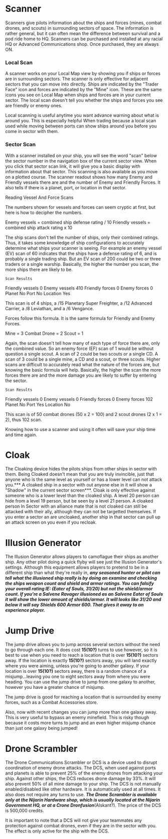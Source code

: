 <!-- TITLE: Technologies -->
<!-- SUBTITLE: A quick summary of Technologies -->

# **Scanner**

Scanners give pilots information about the ships and forces (mines, combat drones, and scouts) in surrounding sectors of space. The information is rather general, but it can often mean the difference between survival and a pod ride home to HQ. Scanners can be purchased and installed at any racial HQ or Advanced Communications shop. Once purchased, they are always ON.

### Local Scan

A scanner works on your Local Map view by showing you if ships or forces are in surrounding sectors. The scanner is only effective for adjacent sectors that you can move into directly. Ships are indicated by the "Trader Face" icon and forces are indicated by the "Mine" icon. These are the same icons you see on Local Map when ships and forces are in your current sector. The local scan doesn't tell you whether the ships and forces you see are friendly or enemy ones.

Local scanning is useful anytime you want advance warning about what is around you. This is especially helpful When trading because a local scan used while moving between ports can show ships around you before you come in sector with them.

### Sector Scan

With a scanner installed on your ship, you will see the word "scan" below the sector number in the navigation box of the current sector view. When you click that sector scan link, it will give you a basic display with information about that sector. This scanning is also available as you move on a plotted course. The scanner readout shows how many Enemy and Friendly vessels there are and the number of Enemy and Friendly Forces. It also tells if there is a planet, port, or location in that sector.

Reading Vessel And Force Scans

The numbers shown for vessels and forces can seem cryptic at first, but here is how to decipher the numbers.

Enemy vessels = combined ship defense rating / 10 Friendly vessels = combined ship attack rating x 10

The ship scans don't tell the number of ships, only their combined ratings. Thus, it takes some knowledge of ship configurations to accurately determine what ships your scanner is seeing. For example an enemy vessel (EV) scan of 60 indicates that the ships have a defense rating of 6, and is probably a single trading ship. But an EV scan of 200 could be two or three traders or a single warship. Basically, the higher the number you scan, the more ships there are likely to be.
	
	Scan Results

Friendly vessels	0 Enemy vessels	410 Friendly forces	0 Enemy forces	0 Planet	No Port	No Location	Yes

This scan is of 4 ships, a /15 Planetary Super Freighter, a /12 Advanced Carrier, a /8 Leviathan, and a /6 Vengance.

Forces follow this formula. It is the same formula for Friendly and Enemy Forces.

Mine = 3 Combat Drone = 2 Scout = 1

Again, the scan doesn't tell how many of each type of force there are, only the combined value. So an enemy force (EF) scan of 1 would be without question a single scout. A scan of 2 could be two scouts or a single CD. A scan of 3 could be a single mine, a CD and a scout, or three scouts. Higher scans are difficult to accurately read what the nature of the forces are, but knowing the basic formula will help. Basically, the higher the scan the more forces there are and the more damage you are likely to suffer by entering the sector.
	
	Scan Results

Friendly vessels	0 Enemy vessels	0 Friendly forces	0 Enemy forces	102 Planet	No Port	Yes Location	No

This scan is of 50 combat drones (50 x 2 = 100) and 2 scout drones (2 x 1 = 2), thus 102 scan.

Knowing how to use a scanner and using it often will save your ship time and time again.


# **Cloak**

The Cloaking device hides the pilots ships from other ships in sector with them. Being Cloaked doesn't mean that you are truly invincible, just that anyone who is the same level as yourself or has a lower level can not attack you.*** A cloaked ship in a sector with out anyone else in it will show a "Shadow" in the current sector screen***. Cloak is only effective against someone who is a lower level than the cloaked ship. A level 20 person can hide from a level 19 person, but be seen by a level 21 person. A cloaked person In Sector with an alliance mate that is not cloaked can still be attacked with their ally, although they can not be targetted themselves. If you enter a sector an are uncloaked, another ship in that sector can pull up an attack screen on you even if you recloak.


# **Illusion Generator**

The Illusion Generator allows players to camoflague their ships as another ship. Any other pilot doing a quick flyby will see just the Illusion Generator's settings.
Although this equipment allows players to pretend to be in a different ship than what they're really in, ***any seasoned hunter or pilot can tell what the illusioned ship really is by doing an examine and checking the ships weapon count and shield and armor ratings. You can falsify your overall rating IE: (Eater of Souls, 31/20) but not the shield/armor count. If you're a Salvene Ravager illusioned as an Salvene Eater of Souls it will show the lower amount of shields/armor. It will looks like 31/20 and below it will say Shields 600 Armor 600. That gives it away to an experience player.***


# **Jump Drive**

The jump drive allows you to jump across several sectors without the need to go through each one. It does cost **15(10?)** turns to use however, so it is best to use when you need to reach a location that is over **15(10?)** sectors away. If the location is exactly **15(10?)** sectors away, you will land exactly where you were aiming, unless you're going to another galaxy. If your location is over **15(10?)** sectors away, there is a random chance of a misjump...leaving you one to eight sectors away from where you were heading. You can use the jump drive to jump from one galaxy to another, however you have a greater chance of misjump.

The jump drive is good for reaching a location that is surrounded by enemy forces, such as a Combat Accessories store.

Also, now with recent changes you can jump more than one galaxy away. This is very useful to bypass an enemy minefield. This is risky though because it costs more turns to jump and an even higher misjump chance than just one galaxy being jumped!


# **Drone Scrambler**

The Drone Communications Scrambler or DCS is a device used to disrupt coordination of enemy drone attacks. The DCS, when used against ports and planets is able to prevent 25% of the enemy drones from attacking your ship. Against other ships, the DCS reduces drone damage by 33%. It will also prevent 50% of all mine damage to your ship. The DCS is not manually enabled/disabled like other hardware. It is automatically used at all times. It also does not require any turns to use. ***The Drone Scrambler is available only at the Nijarin Hardware shop, which is usually located at the Nijarin Government HQ, or at a Crone Dronfusion***(Alskant?). The price of the DCS is 500,000 credits.

It is important to note that a DCS will not give your teammates any protection against combat drones, even if they are in the sector with you. The effect is only active for the ship with the DCS.